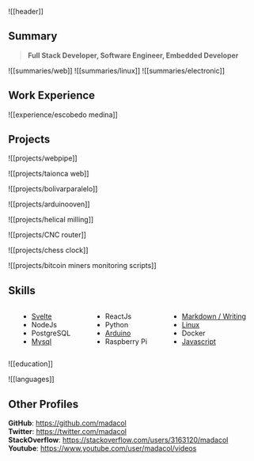 ![[header]]

## Summary

> **Full Stack Developer, Software Engineer, Embedded Developer**

![[summaries/web]]
![[summaries/linux]]
![[summaries/electronic]]

## Work Experience

![[experience/escobedo medina]]

## Projects

![[projects/webpipe]]

![[projects/taionca web]]

![[projects/bolivarparalelo]]

![[projects/arduinooven]]

![[projects/helical milling]]

![[projects/CNC router]]

![[projects/chess clock]]

![[projects/bitcoin miners monitoring scripts]]

## Skills

<div class="columnList" style="display: flex; justify-content: space-around">
<div style="display: flex; flex-direction: column">

- [Svelte](https://github.com/madacol/bolivarparalelo)
- NodeJs
- PostgreSQL
- [Mysql](https://stackoverflow.com/search?q=user:3163120+[mysql])

</div>
<div style="display: flex; flex-direction: column">

- ReactJs
- Python
- [Arduino](https://github.com/madacol/ArduinoOven)
- Raspberry Pi

</div>
<div style="display: flex; flex-direction: column">

- [Markdown / Writing](https://github.com/madacol/knowledge)
- [Linux](https://stackoverflow.com/search?q=user:3163120+[linux])
- Docker
- [Javascript](https://stackoverflow.com/search?q=user:3163120+[javascript])

</div>
</div>

![[education]]

![[languages]]

## Other Profiles

**GitHub**: <https://github.com/madacol>\
**Twitter**: <https://twitter.com/madacol>\
**StackOverflow**: <https://stackoverflow.com/users/3163120/madacol>\
**Youtube**: <https://www.youtube.com/user/madacol/videos>
